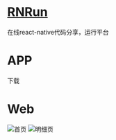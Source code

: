 # [RNRun](http://rnrun.com "RNRun")
在线react-native代码分享，运行平台

# APP
 下载
 
# Web
![首页](1111.png)
![明细页](2222.png)

 
